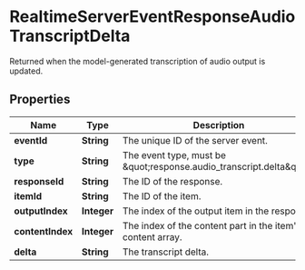 

# RealtimeServerEventResponseAudioTranscriptDelta

Returned when the model-generated transcription of audio output is updated.

## Properties

| Name | Type | Description | Notes |
|------------ | ------------- | ------------- | -------------|
|**eventId** | **String** | The unique ID of the server event. |  |
|**type** | **String** | The event type, must be \&quot;response.audio_transcript.delta\&quot;. |  |
|**responseId** | **String** | The ID of the response. |  |
|**itemId** | **String** | The ID of the item. |  |
|**outputIndex** | **Integer** | The index of the output item in the response. |  |
|**contentIndex** | **Integer** | The index of the content part in the item&#39;s content array. |  |
|**delta** | **String** | The transcript delta. |  |



